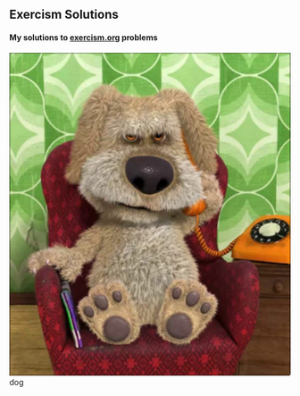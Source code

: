 ## Exercism Solutions
#### My solutions to [exercism.org](https://exercism.org/) problems

![ben](.github/ben.jpg) dog